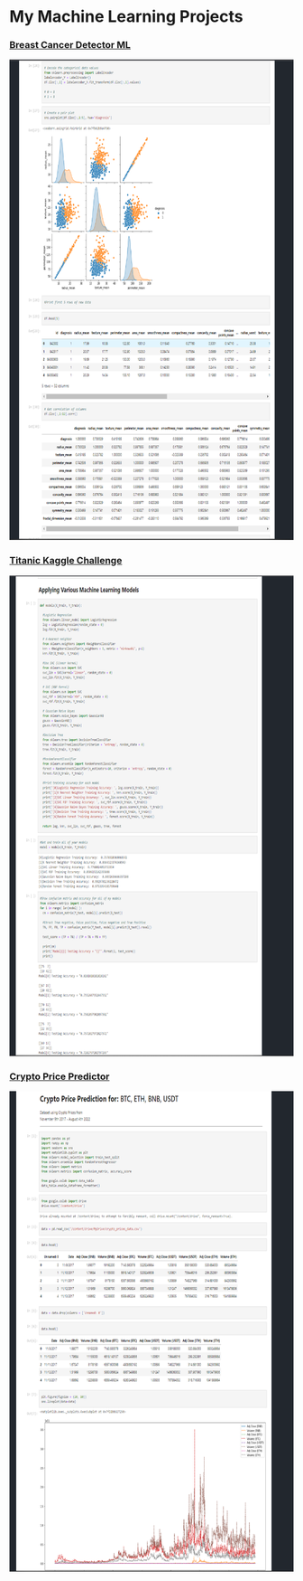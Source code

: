 # My Machine Learning Projects
### [Breast Cancer Detector ML](https://github.com/KevinGastelum/MyMachineLearning/blob/main/breastCancer.ipynb)
<!--![](images/1.BreastCancerSampleImage.png) -->
<img src="images/1.BreastCancerSampleImage.png" height="850" >

### [Titanic Kaggle Challenge](https://github.com/KevinGastelum/MyMachineLearning/blob/main/Titanic.ipynb)
<!--![](images/2.TitanicSample.png) -->
<img src="images/2.TitanicSample.png" height="850" >


### [Crypto Price Predictor](https://github.com/KevinGastelum/MyMachineLearning/blob/main/CryptoPricePredictor.ipynb)
<!--![](images/3.CryptoPredictor.png) -->
<img src="images/3.CryptoPredictor.png" height="850" >
